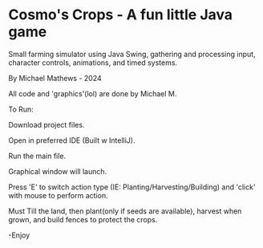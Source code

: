 # Cosmo's Crops - A fun little Java game
Small farming simulator using Java Swing, gathering and processing input, character controls, animations, and timed systems.

By Michael Mathews - 2024

All code and 'graphics'(lol) are done by Michael M.

To Run:

Download project files. 

Open in preferred IDE (Built w IntelliJ).

Run the main file.

Graphical window will launch. 

Press 'E' to switch action type (IE: Planting/Harvesting/Building) and 'click' with mouse to perform action. 

Must Till the land, then plant(only if seeds are available), harvest when grown, and build fences to protect the crops.

-Enjoy


